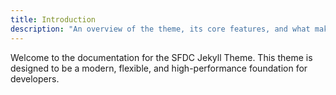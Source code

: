 ```yaml
---
title: Introduction
description: "An overview of the theme, its core features, and what makes it a powerful starting point for your personal or project website."
---
```

Welcome to the documentation for the SFDC Jekyll Theme. This theme is designed to be a modern, flexible, and high-performance foundation for developers.